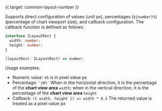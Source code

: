 {{ target: common-layout-number }}

<!-- ILayoutNumber -->

Supports direct configuration of values (unit px), percentages (`${number}%`) (percentage of chart viewport size), and callback configuration. The callback function is defined as follows:

```ts
interface ILayoutRect {
  width: number;
  height: number;
}

(layoutRect: ILayoutRect) => number;
```

Usage examples:

- Numeric value: `45` is in pixel value px
- Percentage: `'10%'` When in the horizontal direction, it is the percentage of the **chart view area** `width`; when in the vertical direction, it is the percentage of the **chart view area** `height`
- Callback: `({ width, height }) => width * 0.5` The returned value is treated as a pixel value px